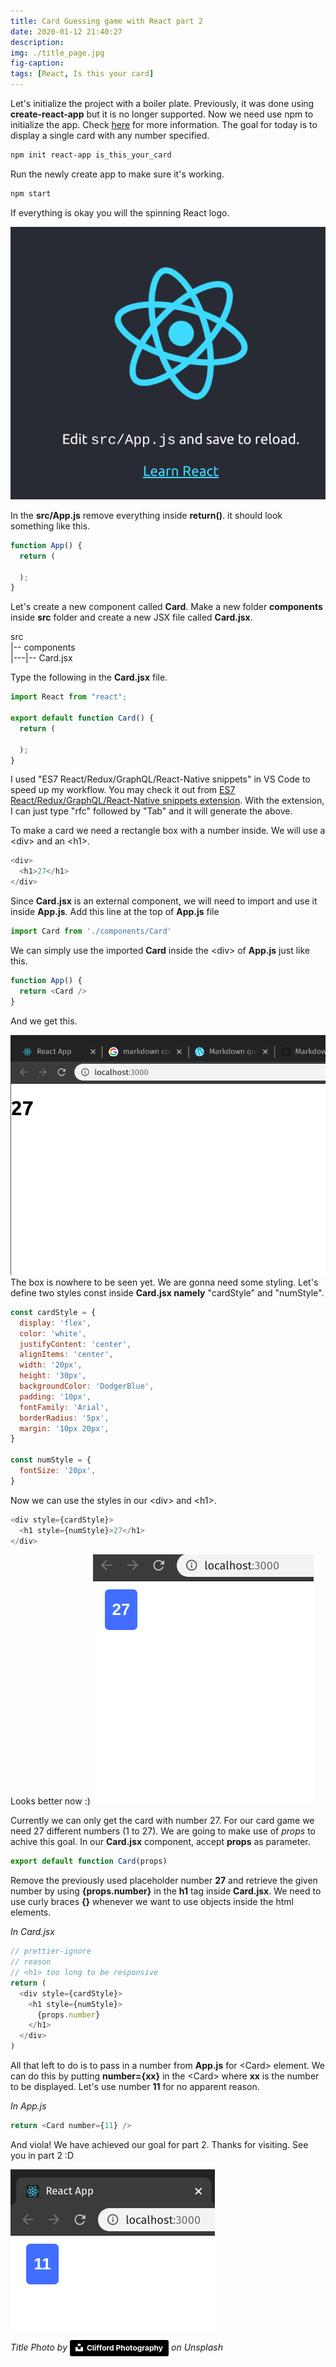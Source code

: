 ```yaml
---
title: Card Guessing game with React part 2
date: 2020-01-12 21:40:27
description:
img: ./title_page.jpg
fig-caption:
tags: [React, Is this your card]
---
```


Let's initialize the project with a boiler plate. Previously, it was done using **create-react-app** but it is no longer supported. Now we need use npm to initialize the app. Check [here](https://github.com/facebook/create-react-app) for more information. The goal for today is to display a single card with any number specified.

```bash
npm init react-app is_this_your_card
```

Run the newly create app to make sure it's working.

```bash
npm start
```

If everything is okay you will the spinning React logo.

![Spinning React Logo](./spinning_react.png)

In the **src/App.js** remove everything inside **return()**. it should look something like this.

```js
function App() {
  return (

  );
}
```

Let's create a new component called **Card**. Make a new folder **components** inside **src** folder and create a new JSX file called **Card.jsx**.

src<br>
|-- components <br>
|---|-- Card.jsx

Type the following in the **Card.jsx** file.

```js
import React from "react";

export default function Card() {
  return (

  );
}
```

I used "ES7 React/Redux/GraphQL/React-Native snippets" in VS Code to speed up my workflow. You may check it out from [ES7 React/Redux/GraphQL/React-Native snippets extension](https://marketplace.visualstudio.com/items?itemName=dsznajder.es7-react-js-snippets).
With the extension, I can just type "rfc" followed by "Tab" and it will generate the above.

To make a card we need a rectangle box with a number inside. We will use a \<div> and an \<h1>.

```js
<div>
  <h1>27</h1>
</div>
```

Since **Card.jsx** is an external component, we will need to import and use it inside **App.js**.
Add this line at the top of **App.js** file

```js
import Card from './components/Card'
```

We can simply use the imported **Card** inside the \<div> of **App.js** just like this.

```js
function App() {
  return <Card />
}
```

And we get this.

![Spinning React Logo](./27_no_styling.png)
The box is nowhere to be seen yet. We are gonna need some styling. Let's define two styles const inside **Card.jsx namely** "cardStyle" and "numStyle".

```js
const cardStyle = {
  display: 'flex',
  color: 'white',
  justifyContent: 'center',
  alignItems: 'center',
  width: '20px',
  height: '30px',
  backgroundColor: 'DodgerBlue',
  padding: '10px',
  fontFamily: 'Arial',
  borderRadius: '5px',
  margin: '10px 20px',
}

const numStyle = {
  fontSize: '20px',
}
```

Now we can use the styles in our \<div> and \<h1>.

```js
<div style={cardStyle}>
  <h1 style={numStyle}>27</h1>
</div>
```

Looks better now :)
![Styled Card](./styled_card.png)

Currently we can only get the card with number 27. For our card game we need 27 different numbers (1 to 27). We are going to make use of _props_ to achive this goal.
In our **Card.jsx** component, accept **props** as parameter.

```js
export default function Card(props)
```

Remove the previously used placeholder number **27** and retrieve the given number by using **{props.number}** in the **h1** tag inside **Card.jsx**. We need to use curly braces **{}** whenever we want to use objects inside the html elements.

_In Card.jsx_

```js
// prettier-ignore
// reason
// <h1> too long to be responsive
return (
  <div style={cardStyle}>
    <h1 style={numStyle}>
      {props.number}
    </h1>
  </div>
)
```

All that left to do is to pass in a number from **App.js** for \<Card> element. We can do this by putting **number={xx}** in the \<Card> where **xx** is the number to be displayed. Let's use number **11** for no apparent reason.

_In App.js_

```js
return <Card number={11} />
```

And viola! We have achieved our goal for part 2. Thanks for visiting. See you in part 2 :D

![Custom Number](./custom_number.png)

_Title Photo by_ <a style="background-color:black;color:white;text-decoration:none;padding:4px 6px;font-family:-apple-system, BlinkMacSystemFont, &quot;San Francisco&quot;, &quot;Helvetica Neue&quot;, Helvetica, Ubuntu, Roboto, Noto, &quot;Segoe UI&quot;, Arial, sans-serif;font-size:12px;font-weight:bold;line-height:1.2;display:inline-block;border-radius:3px" href="https://unsplash.com/@cliffordgatewood?utm_medium=referral&amp;utm_campaign=photographer-credit&amp;utm_content=creditBadge" target="_blank" rel="noopener noreferrer" title="Download free do whatever you want high-resolution photos from Clifford Photography"><span style="display:inline-block;padding:2px 3px"><svg xmlns="http://www.w3.org/2000/svg" style="height:12px;width:auto;position:relative;vertical-align:middle;top:-2px;fill:white" viewBox="0 0 32 32"><title>unsplash-logo</title><path d="M10 9V0h12v9H10zm12 5h10v18H0V14h10v9h12v-9z"></path></svg></span><span style="display:inline-block;padding:2px 3px">Clifford Photography</span></a> _on Unsplash_
